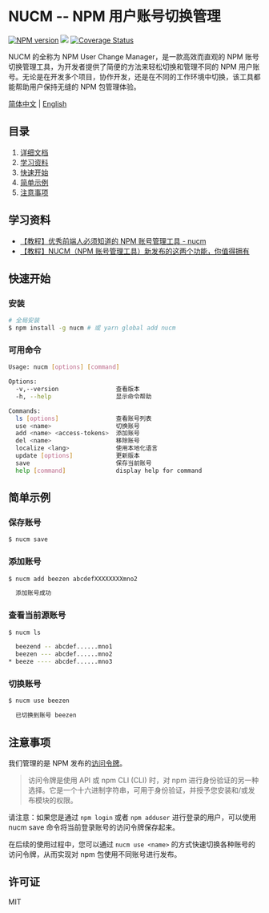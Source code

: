 # NUCM -- NPM 用户账号切换管理

[![NPM version][npm-image]][npm-url]
![](https://img.shields.io/badge/build-passing-green)
[![Coverage Status](https://coveralls.io/repos/github/beezen/nucm/badge.svg?branch=feature-action)](https://coveralls.io/github/beezen/nucm?branch=feature-action)

NUCM 的全称为 NPM User Change Manager，是一款高效而直观的 NPM 账号切换管理工具，为开发者提供了简便的方法来轻松切换和管理不同的 NPM 用户账号。无论是在开发多个项目，协作开发，还是在不同的工作环境中切换，该工具都能帮助用户保持无缝的 NPM 包管理体验。

[简体中文](./README.md) | [English](./README_EN.md)

## 目录

1. [详细文档](https://beezen.github.io/nucm/)
2. [学习资料](#学习资料)
3. [快速开始](#快速开始)
4. [简单示例](#简单示例)
5. [注意事项](#注意事项)

## 学习资料

- [【教程】优秀前端人必须知道的 NPM 账号管理工具 - nucm](https://juejin.cn/post/7059224326674841636)
- [【教程】NUCM（NPM 账号管理工具）新发布的这两个功能，你值得拥有](https://juejin.cn/post/7079411183408644104)

## 快速开始

### 安装

```bash
# 全局安装
$ npm install -g nucm # 或 yarn global add nucm
```

### 可用命令

```bash
Usage: nucm [options] [command]

Options:
  -v,--version                查看版本
  -h, --help                  显示命令帮助

Commands:
  ls [options]                查看账号列表
  use <name>                  切换账号
  add <name> <access-tokens>  添加账号
  del <name>                  移除账号
  localize <lang>             使用本地化语言
  update [options]            更新版本
  save                        保存当前账号
  help [command]              display help for command
```

## 简单示例

### 保存账号

```bash
$ nucm save
```

### 添加账号

```bash
$ nucm add beezen abcdefXXXXXXXXmno2

  添加账号成功
```

### 查看当前源账号

```bash
$ nucm ls

  beezend -- abcdef......mno1
  beezen --- abcdef......mno2
* beeze ---- abcdef......mno3
```

### 切换账号

```bash
$ nucm use beezen

  已切换到账号 beezen
```

## 注意事项

我们管理的是 NPM 发布的[访问令牌](https://docs.npmjs.com/about-access-tokens)。

> 访问令牌是使用 API 或 npm CLI (CLI) 时，对 npm 进行身份验证的另一种选择。它是一个十六进制字符串，可用于身份验证，并授予您安装和/或发布模块的权限。

请注意：如果您是通过 `npm login` 或者 `npm adduser` 进行登录的用户，可以使用 nucm save 命令将当前登录账号的访问令牌保存起来。

在后续的使用过程中，您可以通过 `nucm use <name>` 的方式快速切换各种账号的访问令牌，从而实现对 npm 包使用不同账号进行发布。

## 许可证

MIT

[npm-url]: https://www.npmjs.com/package/nucm
[npm-image]: https://img.shields.io/npm/v/nucm.svg
